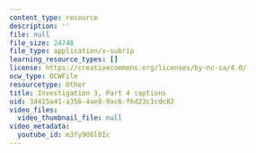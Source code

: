 ```yaml
---
content_type: resource
description: ''
file: null
file_size: 24748
file_type: application/x-subrip
learning_resource_types: []
license: https://creativecommons.org/licenses/by-nc-sa/4.0/
ocw_type: OCWFile
resourcetype: Other
title: Investigation 3, Part 4 captions
uid: 3d415a41-a356-4ae8-9ac6-f6d23c1cdc82
video_files:
  video_thumbnail_file: null
video_metadata:
  youtube_id: m3fy9O6l0Ic
---
```

